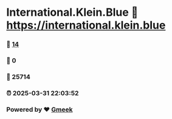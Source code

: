 # International.Klein.Blue :link: https://international.klein.blue 
### :page_facing_up: [14](https://international.klein.blue/tag.html) 
### :speech_balloon: 0 
### :hibiscus: 25714 
### :alarm_clock: 2025-03-31 22:03:52 
### Powered by :heart: [Gmeek](https://github.com/Meekdai/Gmeek)

